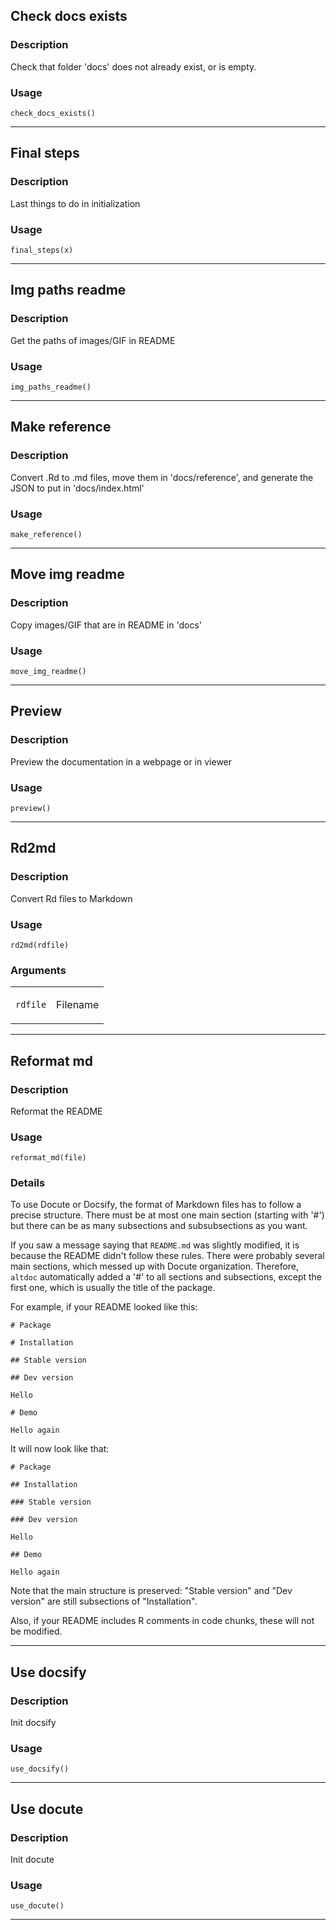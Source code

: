 ## Check docs exists

### Description

Check that folder 'docs' does not already exist, or is empty.

### Usage

    check_docs_exists()


---
## Final steps

### Description

Last things to do in initialization

### Usage

    final_steps(x)


---
## Img paths readme

### Description

Get the paths of images/GIF in README

### Usage

    img_paths_readme()


---
## Make reference

### Description

Convert .Rd to .md files, move them in 'docs/reference', and generate
the JSON to put in 'docs/index.html'

### Usage

    make_reference()


---
## Move img readme

### Description

Copy images/GIF that are in README in 'docs'

### Usage

    move_img_readme()


---
## Preview

### Description

Preview the documentation in a webpage or in viewer

### Usage

    preview()


---
## Rd2md

### Description

Convert Rd files to Markdown

### Usage

    rd2md(rdfile)

### Arguments

<table data-summary="R argblock">
<tbody>
<tr class="odd" data-valign="top">
<td><code>rdfile</code></td>
<td><p>Filename</p></td>
</tr>
</tbody>
</table>


---
## Reformat md

### Description

Reformat the README

### Usage

    reformat_md(file)

### Details

To use Docute or Docsify, the format of Markdown files has to follow a
precise structure. There must be at most one main section (starting with
'#') but there can be as many subsections and subsubsections as you
want.

If you saw a message saying that `README.md` was slightly modified, it
is because the README didn't follow these rules. There were probably
several main sections, which messed up with Docute organization.
Therefore, `altdoc` automatically added a '#' to all sections and
subsections, except the first one, which is usually the title of the
package.

For example, if your README looked like this:

    # Package

    # Installation

    ## Stable version

    ## Dev version

    Hello

    # Demo

    Hello again

It will now look like that:

    # Package

    ## Installation

    ### Stable version

    ### Dev version

    Hello

    ## Demo

    Hello again

Note that the main structure is preserved: "Stable version" and "Dev
version" are still subsections of "Installation".

Also, if your README includes R comments in code chunks, these will not
be modified.


---
## Use docsify

### Description

Init docsify

### Usage

    use_docsify()


---
## Use docute

### Description

Init docute

### Usage

    use_docute()


---
